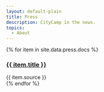 ```yaml
---
layout: default-plain
title: Press
description: CityCamp in the news.
topics:
  - About
---
```


<div class="container post-main">
  <div class="row">
    <div class="card-group">
      {% for item in site.data.press.docs %}
        <div class="col-12 col-sm-12 col-md-4 col-lg-4 col-xl-4 d-flex align-items-stretch">
          <div class="card">
            <div class="card-body">
              <h3 class="card-title">
                <a href="{{ item.url }}" class="stretched-link nav-link">{{ item.title }}</a>
              </h3>
            </div>
            <div class="card-footer text-muted small">
              {{ item.source }}
            </div>
          </div>
        </div>
      {% endfor %}
    </div>
  </div>
</div>
